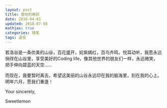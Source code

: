 ```yaml
---
layout: post
title: 曾经的离别
date: 2018-04-01
updated: 2018-07-08
mathjax: true
categories: 随笔
tags: 退役
---
```


若洛谷是一条优美的山谷，百花盛开，姹紫嫣红，百鸟齐鸣，悦耳动听，我愿永远徜徉在山谷里，享受美好的Coding life，像其他世界的朋友们一样，永远微笑，把手伸向碧蓝的天空……

<!-- more -->

而现在，我要暂时离去，希望这美丽的山谷永远印在我的脑海里，刻在我的心上。明年六月，愿我们重逢！

Your sincerely,

Sweetlemon